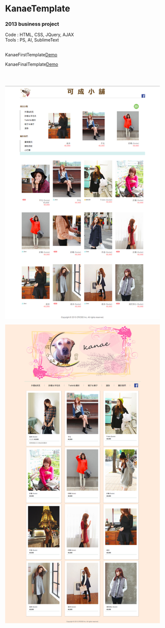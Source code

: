 # KanaeTemplate

<html>

<h3>2013 business project</h2>

Code : HTML, CSS, JQuery, AJAX<br/>
Tools : PS, AI, SublimeText<br/><br/>

KanaeFirstTemplate<a href="http://htmlpreview.github.io/?https://github.com/tyrionchiang/KanaeTemplate/blob/master/KanaeFirstTemplate/index.html">Demo</a>

KanaeFinalTemplate<a href="http://htmlpreview.github.io/?https://github.com/tyrionchiang/KanaeTemplate/blob/master/KanaeFinalTemplate/index.html">Demo</a>

<br/><br/>

</html>

![Example](https://github.com/tyrionchiang/KanaeTemplate/blob/master/KanaeFirstTemplate/img/kaneFirstTemplateScreenShot.jpg)

![Example](https://github.com/tyrionchiang/KanaeTemplate/blob/master/KanaeFinalTemplate/img/kaneFinalTemplateScreenShot.jpg)

